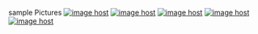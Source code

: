 sample Pictures
<a href="https://imgbox.com/SEksC0nL" target="_blank"><img src="https://thumbs2.imgbox.com/45/88/SEksC0nL_t.png" alt="image host"/></a> <a href="https://imgbox.com/qC20JaFS" target="_blank"><img src="https://thumbs2.imgbox.com/f3/74/qC20JaFS_t.png" alt="image host"/></a> <a href="https://imgbox.com/kVSdA0Nf" target="_blank"><img src="https://thumbs2.imgbox.com/b2/3f/kVSdA0Nf_t.png" alt="image host"/></a> <a href="https://imgbox.com/GpJl8q1a" target="_blank"><img src="https://thumbs2.imgbox.com/e8/9b/GpJl8q1a_t.png" alt="image host"/></a> <a href="https://imgbox.com/ArreMat0" target="_blank"><img src="https://thumbs2.imgbox.com/57/12/ArreMat0_t.png" alt="image host"/></a>

